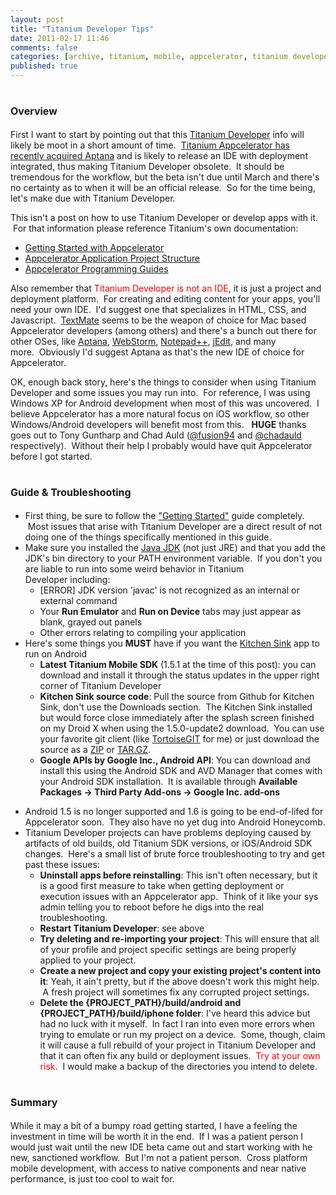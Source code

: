 ```yaml
---
layout: post
title: "Titanium Developer Tips"
date: 2011-02-17 11:46
comments: false
categories: [archive, titanium, mobile, appcelerator, titanium developer]
published: true
---
```


<h1><span style="font-weight: bold; font-size: 16px;">Overview</span></h1>
First I want to start by pointing out that this <a href="http://developer.appcelerator.com/" target="_blank">Titanium Developer</a> info will likely be moot in a short amount of time.  <a href="http://www.aptana.com/" target="_blank">Titanium Appcelerator has recently acquired Aptana</a> and is likely to release an IDE with deployment integrated, thus making Titanium Developer obsolete.  It should be tremendous for the workflow, but the beta isn't due until March and there's no certainty as to when it will be an official release.  So for the time being, let's make due with Titanium Developer.

This isn't a post on how to use Titanium Developer or develop apps with it.  For that information please reference Titanium's own documentation:
<ul>
	<li><a href="http://guides.appcelerator.com/en/getting_started.html" target="_blank">Getting Started with Appcelerator</a></li>
	<li><a href="http://guides.appcelerator.com/en/app_structure.html" target="_blank">Appcelerator Application Project Structure</a></li>
	<li><a href="http://developer.appcelerator.com/doc/mobile/guides" target="_blank">Appcelerator Programming Guides</a></li>
</ul>
Also remember that <span style="color: #ff0000;">Titanium Developer is not an IDE</span>, it is just a project and deployment platform.  For creating and editing content for your apps, you'll need your own IDE.  I'd suggest one that specializes in HTML, CSS, and Javascript.  <a href="http://macromates.com/" target="_blank">TextMate</a> seems to be the weapon of choice for Mac based Appcelerator developers (among others) and there's a bunch out there for other OSes, like <a href="http://www.aptana.com/" target="_blank">Aptana</a>, <a href="http://www.jetbrains.com/webstorm/" target="_blank">WebStorm</a>, <a href="http://notepad-plus-plus.org/" target="_blank">Notepad++</a>, <a href="http://www.jedit.org/" target="_blank">jEdit</a>, and many more.  Obviously I'd suggest Aptana as that's the new IDE of choice for Appcelerator.

OK, enough back story, here's the things to consider when using Titanium Developer and some issues you may run into.  For reference, I was using Windows XP for Android development when most of this was uncovered.  I believe Appcelerator has a more natural focus on iOS workflow, so other Windows/Android developers will benefit most from this.   <strong>HUGE</strong> thanks goes out to Tony Guntharp and Chad Auld (<a href="http://twitter.com/#!/fusion94" target="_blank">@fusion94</a> and <a href="http://twitter.com/#!/chadauld" target="_blank">@chadauld</a> respectively).  Without their help I probably would have quit Appcelerator before I got started.
<h1><span style="font-weight: bold; font-size: 16px;">Guide &amp; Troubleshooting</span></h1>
<ul>
	<li>First thing, be sure to follow the <a href="http://guides.appcelerator.com/en/getting_started.html" target="_blank">"Getting Started"</a> guide completely.  Most issues that arise with Titanium Developer are a direct result of not doing one of the things specifically mentioned in this guide.</li>
	<li>Make sure you installed the <a href="http://www.oracle.com/technetwork/java/javase/downloads/index.html" target="_blank">Java JDK</a> (not just JRE) and that you add the JDK's bin directory to your PATH environment variable.  If you don't you are liable to run into some weird behavior in Titanium Developer including:
<ul>
	<li>[ERROR] JDK version 'javac' is not recognized as an internal or external command</li>
	<li>Your <strong>Run Emulator</strong> and <strong>Run on Device</strong> tabs may just appear as blank, grayed out panels</li>
	<li>Other errors relating to compiling your application</li>
</ul>
</li>
	<li>Here's some things you <strong>MUST</strong> have if you want the <a href="https://github.com/appcelerator/KitchenSink" target="_blank">Kitchen Sink</a> app to run on Android
<ul>
	<li><strong>Latest Titanium Mobile SDK</strong> (1.5.1 at the time of this post): you can download and install it through the status updates in the upper right corner of Titanium Developer
</li>
	<li><strong>Kitchen Sink source code</strong>: Pull the source from Github for Kitchen Sink, don't use the Downloads section.  The Kitchen Sink installed but would force close immediately after the splash screen finished on my Droid X when using the 1.5.0-update2 download.  You can use your favorite git client (like <a href="http://code.google.com/p/tortoisegit/" target="_blank">TortoiseGIT</a> for me) or just download the source as a <a href="https://github.com/appcelerator/KitchenSink/zipball/master" target="_blank">ZIP</a> or <a href="https://github.com/appcelerator/KitchenSink/tarball/master" target="_blank">TAR.GZ</a>.</li>
	<li><strong>Google APIs by Google Inc., Android API</strong>: You can download and install this using the Android SDK and AVD Manager that comes with your Android SDK installation.  It is available through <strong>Available Packages -> Third Party Add-ons -> Google Inc. add-ons

</strong><strong> </strong><strong> </strong><strong> </strong><strong> </strong><strong> </strong><strong> </strong><strong> </strong><strong> </strong></li>
</ul>
</li>
	<li>Android 1.5 is no longer supported and 1.6 is going to be end-of-lifed for Appcelerator soon.  They also have no yet dug into Android Honeycomb.</li>
	<li>Titanium Developer projects can have problems deploying caused by artifacts of old builds, old Titanium SDK versions, or iOS/Android SDK changes.  Here's a small list of brute force troubleshooting to try and get past these issues:
<ul>
	<li><strong>Uninstall apps before reinstalling</strong>: This isn't often necessary, but it is a good first measure to take when getting deployment or execution issues with an Appcelerator app.  Think of it like your sys admin telling you to reboot before he digs into the real troubleshooting.</li>
	<li><strong>Restart Titanium Developer</strong>: see above</li>
	<li><strong>Try deleting and re-importing your project</strong>: This will ensure that all of your profile and project specific settings are being properly applied to your project.</li>
	<li><strong>Create a new project and copy your existing project's content into it</strong>: Yeah, it ain't pretty, but if the above doesn't work this might help.  A fresh project will sometimes fix any corrupted project settings.</li>
	<li><strong>Delete the {PROJECT_PATH}/build/android and {PROJECT_PATH}/build/iphone folder</strong>: I've heard this advice but had no luck with it myself.  In fact I ran into even more errors when trying to emulate or run my project on a device.  Some, though, claim it will cause a full rebuild of your project in Titanium Developer and that it can often fix any build or deployment issues.  <span style="color: #ff0000;">Try at your own risk</span>.  I would make a backup of the directories you intend to delete.</li>
</ul>
</li>
</ul>
<h1><span style="font-weight: bold; font-size: 16px;">Summary</span></h1>
While it may a bit of a bumpy road getting started, I have a feeling the investment in time will be worth it in the end.  If I was a patient person I would just wait until the new IDE beta came out and start working with he new, sanctioned workflow.  But I'm not a patient person.  Cross platform mobile development, with access to native components and near native performance, is just too cool to wait for.